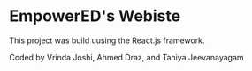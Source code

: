 # EmpowerED's Webiste

This project was build uusing the React.js framework.

Coded by Vrinda Joshi, Ahmed Draz, and Taniya Jeevanayagam
